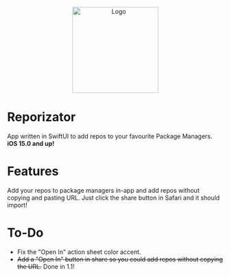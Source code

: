 <p align="center">
<img src="Reporizator/Assets.xcassets/Reporizator.imageset/org.haxi0.reporizator.png" alt="Logo" width="200" height="200">
</p>

# Reporizator
App written in SwiftUI to add repos to your favourite Package Managers. **iOS 15.0 and up!**

# Features
Add your repos to package managers in-app and add repos without copying and pasting URL. Just click the share button in Safari and it should import!

# To-Do
- Fix the "Open In" action sheet color accent.
- ~~Add a "Open In" button in share so you could add repos without copying the URL.~~ Done in 1.1!
